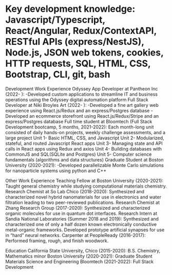 <h1> Key development knowledge: Javascript/Typescript, React/Angular, Redux/ContextAPI, RESTful APIs (express/NestJS), Node.js, JSON web tokens, cookies, HTTP requests, SQL, HTML, CSS, Bootstrap, CLI, git, bash </h1>

Development Work Experience 
Odyssey App Developer at Pantheon Inc (2022- ):
-Developed custom applications to streamline IT and business operations using the Odyssey digital automation platform 
Full Stack Developer at Niki Broyles Art (2022- ): 
-Developed a fine art gallery web experience using React.js/Redux and an express/Postgres database
-Developed an ecommerce storefront using React.js/Redux/Stripe and an express/Postgres database
Full time student at Bloomtech (Full Stack Development bootcamp, 5 months, 2021-2022):
Each month-long unit consisted of daily hands-on projects, weekly challenge assessments, and a large project
Unit 1- Basic HTML, CSS, and Javascript
Unit 2- Modularized, stateful, and routed Javascript React apps
Unit 3- Managing state and API calls in React apps using Redux and axios
Unit 4- Building databases with CommonJS and SQL(SQLite and Postgres)
Unit 5- Computer science fundamentals (algorithms and data structures)
Graduate Student at Boston University (2020-2021):
-Developed parallelizable Monte Carlo simulations for nanoparticle systems using python and C++

Other Work Experience
Teaching Fellow at Boston University (2020-2021): Taught general chemistry while studying computational materials chemistry.
Research Chemist at So Lab Chico (2018-2020): Synthesized and characterized novel hybrid nanomaterials for use in electronics and water filtration leading to two peer-reviewed publications.
Research Chemist at Zhang Research Group (2017-2020): Synthesized and characterized organic molecules for use in quantum dot interfaces.
Research Intern at Sandia National Laboratories (Summer 2018 and 2019): Synthesized and characterized one of only a half dozen known electronically conductive metal-organic frameworks. Developed prototype artificial synapses for use in “hard” neural networks.
Carpenter at PeopleReady (2016-2017): Performed framing, rough, and finish woodwork.

Education
California State University, Chico (2015-2020): B.S. Chemistry, Mathematics minor
Boston University (2020-2021): Graduate Student Materials Science and Engineering
Bloomtech (2021-2022): Full Stack Development

